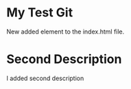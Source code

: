 # My Test Git

New added element to the index.html file.

# Second Description

I added second description